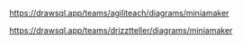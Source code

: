 https://drawsql.app/teams/agiliteach/diagrams/miniamaker

https://drawsql.app/teams/drizztteller/diagrams/miniamaker